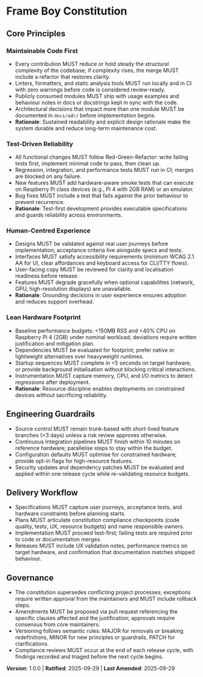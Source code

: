 <!--
Sync Impact Report
Version change: n/a → 1.0.0
Modified principles: N/A (initial adoption)
Added sections: Core Principles; Engineering Guardrails; Delivery Workflow; Governance
Removed sections: None
Templates requiring updates:
- ✅ .specify/templates/plan-template.md
- ✅ .specify/templates/spec-template.md
- ✅ .specify/templates/tasks-template.md
Follow-up TODOs: None
-->
# Frame Boy Constitution

## Core Principles

### Maintainable Code First
- Every contribution MUST reduce or hold steady the structural complexity of the codebase; if complexity rises, the merge MUST include a refactor that restores clarity.
- Linters, formatters, and static analysis tools MUST run locally and in CI with zero warnings before code is considered review-ready.
- Publicly consumed modules MUST ship with usage examples and behaviour notes in docs or docstrings kept in sync with the code.
- Architectural decisions that impact more than one module MUST be documented in `docs/adr/` before implementation begins.
- **Rationale**: Sustained readability and explicit design rationale make the system durable and reduce long-term maintenance cost.

### Test-Driven Reliability
- All functional changes MUST follow Red-Green-Refactor: write failing tests first, implement minimal code to pass, then clean up.
- Regression, integration, and performance tests MUST run in CI; merges are blocked on any failure.
- New features MUST add hardware-aware smoke tests that can execute on Raspberry Pi class devices (e.g., Pi 4 with 2GB RAM) or an emulator.
- Bug fixes MUST include a test that fails against the prior behaviour to prevent recurrence.
- **Rationale**: Test-first development provides executable specifications and guards reliability across environments.

### Human-Centred Experience
- Designs MUST be validated against real user journeys before implementation; acceptance criteria live alongside specs and tests.
- Interfaces MUST satisfy accessibility requirements (minimum WCAG 2.1 AA for UI, clear affordances and keyboard access for CLI/TTY flows).
- User-facing copy MUST be reviewed for clarity and localisation readiness before release.
- Features MUST degrade gracefully when optional capabilities (network, GPU, high-resolution displays) are unavailable.
- **Rationale**: Grounding decisions in user experience ensures adoption and reduces support overhead.

### Lean Hardware Footprint
- Baseline performance budgets: <150MB RSS and <40% CPU on Raspberry Pi 4 (2GB) under nominal workload; deviations require written justification and mitigation plan.
- Dependencies MUST be evaluated for footprint; prefer native or lightweight alternatives over heavyweight runtimes.
- Startup sequences MUST complete in <5 seconds on target hardware, or provide background initialisation without blocking critical interactions.
- Instrumentation MUST capture memory, CPU, and I/O metrics to detect regressions after deployment.
- **Rationale**: Resource discipline enables deployments on constrained devices without sacrificing reliability.

## Engineering Guardrails
- Source control MUST remain trunk-based with short-lived feature branches (<3 days) unless a risk review approves otherwise.
- Continuous Integration pipelines MUST finish within 10 minutes on reference hardware; parallelise steps to stay within the budget.
- Configuration defaults MUST optimise for constrained hardware; provide opt-in flags for high-resource features.
- Security updates and dependency patches MUST be evaluated and applied within one release cycle while re-validating resource budgets.

## Delivery Workflow
- Specifications MUST capture user journeys, acceptance tests, and hardware constraints before planning starts.
- Plans MUST articulate constitution compliance checkpoints (code quality, tests, UX, resource budgets) and name responsible owners.
- Implementation MUST proceed test-first; failing tests are required prior to code or documentation merges.
- Releases MUST include UX validation notes, performance metrics on target hardware, and confirmation that documentation matches shipped behaviour.

## Governance
- The constitution supersedes conflicting project processes; exceptions require written approval from the maintainers and MUST include rollback steps.
- Amendments MUST be proposed via pull request referencing the specific clauses affected and the justification; approvals require consensus from core maintainers.
- Versioning follows semantic rules: MAJOR for removals or breaking redefinitions, MINOR for new principles or guardrails, PATCH for clarifications.
- Compliance reviews MUST occur at the end of each release cycle, with findings recorded and triaged before the next cycle begins.

**Version**: 1.0.0 | **Ratified**: 2025-09-29 | **Last Amended**: 2025-09-29
